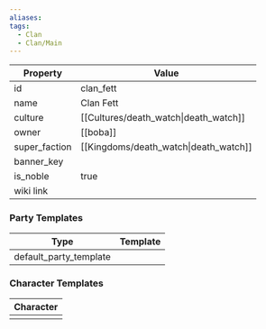 ```yaml
---
aliases: 
tags:
  - Clan
  - Clan/Main
---
```


| Property      | Value                                 |
| ------------- | ------------------------------------- |
| id            | clan_fett                             |
| name          | Clan Fett                             |
| culture       | [[Cultures/death_watch\|death_watch]] |
| owner         | [[boba]]                              |
| super_faction | [[Kingdoms/death_watch\|death_watch]] |
| banner_key    |                                       |
| is_noble      | true                                  |
| wiki link     |                                       |

### Party Templates
| Type                   | Template |
| ---------------------- | -------- |
| default_party_template |          |

### Character Templates
| Character |
| :-------: |
|           |